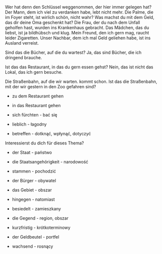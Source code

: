 Wer hat denn den Schlüssel weggenommen, der hier immer gelegen hat?
Der Mann, dem ich viel zu verdanken habe, lebt nicht mehr.
Die Palme, die im Foyer steht, ist wirlich schön, nicht wahr?
Was machst du mit dem Geld, das dir deine Oma geschenkt hat?
Die Frau, der du nach dem Unfall geholfen hast, wurden ins Krankenhaus gebracht.
Das Mädchen, das du liebst, ist ja bildhübsch und klug.
Mein Freund, den ich gern mag, raucht leider Zigaretten.
Unser Nachbar, dem ich mal Geld geliehen habe, ist ins Ausland verreist.

Sind das die Bücher, auf die du wartest?
Ja, das sind Bücher, die ich dringend brauche.

Ist das das Restaurant, in das du gern essen gehst?
Nein, das ist nicht das Lokal, das ich gern besuche.

Die Straßenbahn, auf die wir warten. kommt schon.
Ist das die Straßenbahn, mit der wir gestern in den Zoo gefahren sind?

* zu dem Restaurant gehen
* in das Restaurant gehen

* sich fürchten - bać się
* lieblich - łagodny
* betreffen - dotknąć, wpłynąć, dotyczyć

Interessierst du dich für dieses Thema?

* der Staat - państwo
* die Staatsangehörigkeit - narodowość
* stammen - pochodzić
* der Bürger - obywatel
* das Gebiet - obszar
* hingegen - natomiast
* besiedelt - zamieszkany
* die Gegend - region, obszar

* kurzfristig - krótkoterminowy
* der Geldbeutel - portfel
* wachsend - rosnący
